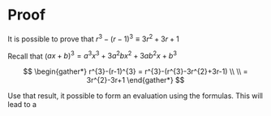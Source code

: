 # Proof
It is possible to prove that $r^{3}-(r-1)^{3} \equiv 3r^{2}+3r+1$

Recall that ($ax+b)^{3} = a^{3}x^{3}+3a^{2}bx^{2}+3ab^{2}x+b^{3}$

$$
\begin{gather*}
r^{3}-(r-1)^{3} = r^{3}-(r^{3}-3r^{2}+3r-1) \\ \\
= 3r^{2}-3r+1
\end{gather*}
$$

Use that result, it possible to form an evaluation using the formulas. This will lead to a 